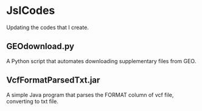 # JslCodes

Updating the codes that I create.

## GEOdownload.py
A Python script that automates downloading supplementary files from GEO.

## VcfFormatParsedTxt.jar
A simple Java program that parses the FORMAT column of vcf file, converting to txt file.
